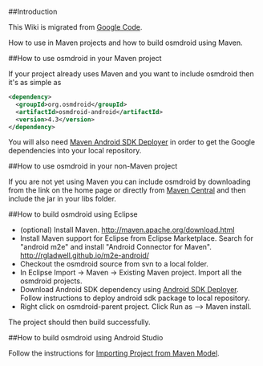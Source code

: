 ##Introduction

This Wiki is migrated from [Google Code](https://code.google.com/p/osmdroid/wiki/HowToMaven).

How to use in Maven projects and how to build osmdroid using Maven.

##How to use osmdroid in your Maven project

If your project already uses Maven and you want to include osmdroid then it's as simple as

```xml
<dependency>
  <groupId>org.osmdroid</groupId>
  <artifactId>osmdroid-android</artifactId>
  <version>4.3</version>
</dependency>
```

You will also need [Maven Android SDK Deployer](https://github.com/mosabua/maven-android-sdk-deployer) in order to get the Google dependencies into your local repository.

##How to use osmdroid in your non-Maven project

If you are not yet using Maven you can include osmdroid by downloading from the link on the home page or directly from [Maven Central](https://oss.sonatype.org/content/groups/public/org/osmdroid/) and then include the jar in your libs folder.


##How to build osmdroid using Eclipse

 * (optional) Install Maven. http://maven.apache.org/download.html
 * Install Maven support for Eclipse from Eclipse Marketplace. Search for "android m2e" and install "Android Connector for Maven". http://rgladwell.github.io/m2e-android/
 * Checkout the osmdroid source from svn to a local folder.
 * In Eclipse Import -> Maven -> Existing Maven project. Import all the osmdroid projects.
 * Download Android SDK dependency using [Android SDK Deployer](https://github.com/mosabua/maven-android-sdk-deployer).  Follow instructions to deploy android sdk package to local repository.
 * Right click on osmdroid-parent project. Click Run as --> Maven install.

The project should then build successfully.

##How to build osmdroid using Android Studio

Follow the instructions for [Importing Project from Maven Model](http://www.jetbrains.com/idea/webhelp/importing-project-from-maven-model.html).